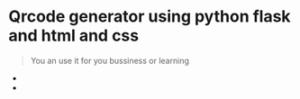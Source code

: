 # Qrcode generator using python flask and html and css
> You an use it for you bussiness or learning
- 
- 